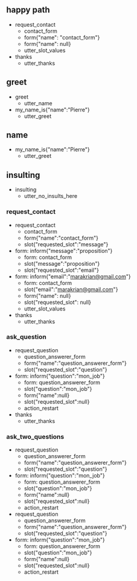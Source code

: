 ## happy path
* request_contact
    - contact_form
    - form{"name": "contact_form"}
    - form{"name": null}
    - utter_slot_values
* thanks
    - utter_thanks

## greet
* greet
    - utter_name
* my_name_is{"name":"Pierre"}
    - utter_greet

## name
* my_name_is{"name":"Pierre"}
    - utter_greet

## insulting
* insulting
    - utter_no_insults_here


### request_contact
* request_contact
    - contact_form
    - form{"name":"contact_form"}
    - slot{"requested_slot":"message"}
* form: inform{"message":"proposition"}
    - form: contact_form
    - slot{"message":"proposition"}
    - slot{"requested_slot":"email"}
* form: inform{"email":"marakrian@gmail.com"}
    - form: contact_form
    - slot{"email":"marakrian@gmail.com"}
    - form{"name": null}
    - slot{"requested_slot": null}
    - utter_slot_values
* thanks
    - utter_thanks

### ask_question

* request_question
    - question_answerer_form
    - form{"name":"question_answerer_form"}
    - slot{"requested_slot":"question"}
* form: inform{"question":"mon_job"}
    - form: question_answerer_form
    - slot{"question":"mon_job"}
    - form{"name":null}
    - slot{"requested_slot":null}
    - action_restart
* thanks
    - utter_thanks

### ask_two_questions

* request_question
    - question_answerer_form
    - form{"name":"question_answerer_form"}
    - slot{"requested_slot":"question"}
* form: inform{"question":"mon_job"}
    - form: question_answerer_form
    - slot{"question":"mon_job"}
    - form{"name":null}
    - slot{"requested_slot":null}
    - action_restart
* request_question
    - question_answerer_form
    - form{"name":"question_answerer_form"}
    - slot{"requested_slot":"question"}
* form: inform{"question":"mon_job"}
    - form: question_answerer_form
    - slot{"question":"mon_job"}
    - form{"name":null}
    - slot{"requested_slot":null}
    - action_restart